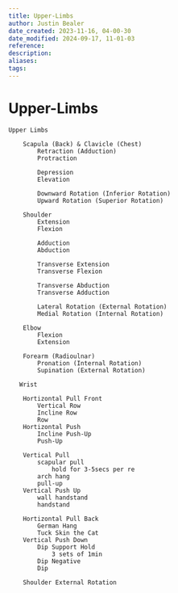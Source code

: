 ```yaml
---
title: Upper-Limbs
author: Justin Bealer
date_created: 2023-11-16, 04-00-30
date_modified: 2024-09-17, 11-01-03
reference: 
description: 
aliases: 
tags: 
---
```

# Upper-Limbs
    Upper Limbs
        
        Scapula (Back) & Clavicle (Chest)
            Retraction (Adduction)
            Protraction     
                
            Depression
            Elevation
            
            Downward Rotation (Inferior Rotation)
            Upward Rotation (Superior Rotation)
        
        Shoulder
            Extension
            Flexion
               
            Adduction
            Abduction    
            
            Transverse Extension
            Transverse Flexion    
            
            Transverse Abduction
            Transverse Adduction  
            
            Lateral Rotation (External Rotation)
            Medial Rotation (Internal Rotation)
                
        Elbow
            Flexion
            Extension
               
        Forearm (Radioulnar)
            Pronation (Internal Rotation)
            Supination (External Rotation)
       
       Wrist
       
        Hortizontal Pull Front
            Vertical Row
            Incline Row
            Row
        Hortizontal Push
            Incline Push-Up
            Push-Up
        
        Vertical Pull
            scapular pull
                hold for 3-5secs per re
            arch hang
            pull-up
        Vertical Push Up
            wall handstand
            handstand
        
        Hortizontal Pull Back
            German Hang
            Tuck Skin the Cat
        Vertical Push Down 
            Dip Support Hold
                3 sets of 1min
            Dip Negative
            Dip
        
        Shoulder External Rotation
        
